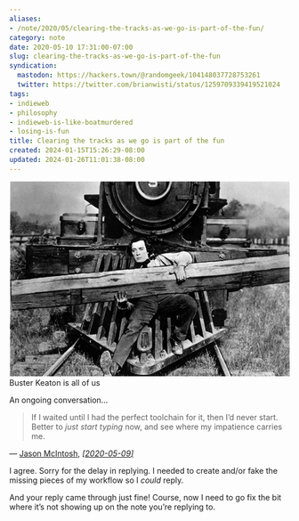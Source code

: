 ```yaml
---
aliases:
- /note/2020/05/clearing-the-tracks-as-we-go-is-part-of-the-fun/
category: note
date: 2020-05-10 17:31:00-07:00
slug: clearing-the-tracks-as-we-go-is-part-of-the-fun
syndication:
  mastodon: https://hackers.town/@randomgeek/104148037728753261
  twitter: https://twitter.com/brianwisti/status/1259709339419521024
tags:
- indieweb
- philosophy
- indieweb-is-like-boatmurdered
- losing-is-fun
title: Clearing the tracks as we go is part of the fun
created: 2024-01-15T15:26:29-08:00
updated: 2024-01-26T11:01:38-08:00
---
```


![attachments/img/2020/cover-2020-05-10.jpg](../../../attachments/img/2020/cover-2020-05-10.jpg)
Buster Keaton is all of us

An ongoing conversation…

<div class="u-in-reply-to h-cite">
  <blockquote>If I waited until I had the perfect toolchain for it, then I’d never start. Better to <em>just start typing</em> now, and see where my impatience carries me.</blockquote>
  <div class="attribution">—
      <a class="u-category h-card" href="https://jmac.org/">Jason McIntosh</a>,<cite>
      <a class="u-url" href="https://jmac.org/notes/oops-no-author.html">
        [<time class="dt-published">2020-05-09</time>]</a>
      </cite>
  </div>
</div>

I agree. Sorry for the delay in replying. I needed to create and/or fake the missing pieces of my workflow so I *could* reply.

And your reply came through just fine! Course, now I need to go fix the bit where it’s not showing up on the note you’re replying to.
